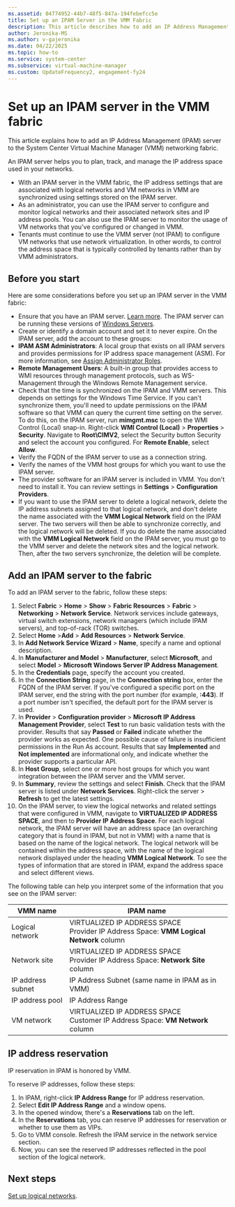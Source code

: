 ```yaml
---
ms.assetid: 04774952-44b7-48f5-847a-194febefcc5e
title: Set up an IPAM Server in the VMM Fabric
description: This article describes how to add an IP Address Management server to System Center.
author: Jeronika-MS
ms.author: v-gajeronika
ms.date: 04/22/2025
ms.topic: how-to
ms.service: system-center
ms.subservice: virtual-machine-manager
ms.custom: UpdateFrequency2, engagement-fy24
---
```

# Set up an IPAM server in the VMM fabric



This article explains how to add an IP Address Management (IPAM) server to the System Center Virtual Machine Manager (VMM) networking fabric.


An IPAM server helps you to plan, track, and manage the IP address space used in your networks.

- With an IPAM server in the VMM fabric, the IP address settings that are associated with logical networks and VM networks in VMM are synchronized using settings stored on the IPAM server.
- As an administrator, you can use the IPAM server to configure and monitor logical networks and their associated network sites and IP address pools. You can also use the IPAM server to monitor the usage of VM networks that you've configured or changed in VMM.
- Tenants must continue to use the VMM server (not IPAM) to configure VM networks that use network virtualization. In other words, to control the address space that is typically controlled by tenants rather than by VMM administrators.

## Before you start

Here are some considerations before you set up an IPAM server in the VMM fabric:

- Ensure that you have an IPAM server. [Learn more](/previous-versions/windows/it-pro/windows-server-2012-R2-and-2012/hh831353(v=ws.11)?f=255&MSPPError=-2147217396). The IPAM server can be running these versions of [Windows Servers](system-requirements.md).
- Create or identify a domain account and set it to never expire. On the IPAM server, add the account to these groups:
 - **IPAM ASM Administrators**: A local group that exists on all IPAM servers and provides permissions for IP address space management (ASM). For more information, see [Assign Administrator Roles](/previous-versions/windows/it-pro/windows-server-2012-R2-and-2012/jj878348(v=ws.11)).
 - **Remote Management Users**: A built-in group that provides access to WMI resources through management protocols, such as WS-Management through the Windows Remote Management service.
- Check that the time is synchronized on the IPAM and VMM servers. This depends on settings for the Windows Time Service. If you can't synchronize them, you'll need to update permissions on the IPAM software so that VMM can query the current time setting on the server. To do this, on the IPAM server, run **mimgmt.msc** to open the WMI Control (Local) snap-in. Right-click **WMI Control (Local)** > **Properties** > **Security**. Navigate to **Root\CIMV2**, select the Security button Security and select the account you configured. For **Remote Enable**, select **Allow**.
- Verify the FQDN of the IPAM server to use as a connection string.
- Verify the names of the VMM host groups for which you want to use the IPAM server.
- The provider software for an IPAM server is included in VMM. You don't need to install it. You can review settings in **Settings** > **Configuration Providers**.
- If you want to use the IPAM server to delete a logical network, delete the IP address subnets assigned to that logical network, and don't delete the name associated with the **VMM Logical Network** field on the IPAM server. The two servers will then be able to synchronize correctly, and the logical network will be deleted. If you do delete the name associated with the **VMM Logical Network** field on the IPAM server, you must go to the VMM server and delete the network sites and the logical network. Then, after the two servers synchronize, the deletion will be complete.


## Add an IPAM server to the fabric

To add an IPAM server to the fabric, follow these steps:

1. Select **Fabric** > **Home** > **Show** > **Fabric Resources** > **Fabric** > **Networking** > **Network Service**. Network services include gateways, virtual switch extensions, network managers (which include IPAM servers), and top-of-rack (TOR) switches.
2. Select **Home** >**Add** > **Add Resources** > **Network Service**.
3. In **Add Network Service Wizard** > **Name**, specify a name and optional description.
4. In **Manufacturer and Model** > **Manufacturer**, select **Microsoft**, and select **Model** > **Microsoft Windows Server IP Address Management**.
5. In the **Credentials** page, specify the account you created.
6. In the **Connection String** page, in the **Connection string** box, enter the FQDN of the IPAM server. If you've configured a specific port on the IPAM server, end the string with the port number (for example, **:443**). If a port number isn't specified, the default port for the IPAM server is used.
7. In **Provider** > **Configuration provider** > **Microsoft IP Address Management Provider**, select **Test** to run basic validation tests with the provider. Results that say **Passed** or **Failed** indicate whether the provider works as expected. One possible cause of failure is insufficient permissions in the Run As account. Results that say **Implemented** and **Not implemented** are informational only, and indicate whether the provider supports a particular API.
8. In **Host Group**, select one or more host groups for which you want integration between the IPAM server and the VMM server.
9. In **Summary**, review the settings and select **Finish**. Check that the IPAM server is listed under **Network Services**. Right-click the server > **Refresh** to get the latest settings.
10. On the IPAM server, to view the logical networks and related settings that were configured in VMM, navigate to **VIRTUALIZED IP ADDRESS SPACE**, and then to **Provider IP Address Space**. For each logical network, the IPAM server will have an address space (an overarching category that is found in IPAM, but not in VMM) with a name that is based on the name of the logical network. The logical network will be contained within the address space, with the name of the logical network displayed under the heading **VMM Logical Network**. To see the types of information that are stored in IPAM, expand the address space and select different views.

The following table can help you interpret some of the information that you see on the IPAM server:

**VMM name** | **IPAM name**
--- | ---
Logical network | VIRTUALIZED IP ADDRESS SPACE<br /> Provider IP Address Space: **VMM Logical Network** column
Network site | VIRTUALIZED IP ADDRESS SPACE<br /> Provider IP Address Space: **Network Site** column
IP address subnet |IP Address Subnet (same name in IPAM as in VMM)
IP address pool |IP Address Range
VM network | VIRTUALIZED IP ADDRESS SPACE<br /> Customer IP Address Space: **VM Network** column

## IP address reservation

IP reservation in IPAM is honored by VMM.

To reserve IP addresses, follow these steps:

1. In IPAM, right-click **IP Address Range** for IP address reservation.
2. Select **Edit IP Address Range** and a window opens.
3. In the opened window, there's a **Reservations** tab on the left.
4. In the **Reservations** tab, you can reserve IP addresses for reservation or whether to use them as VIPs.
5. Go to VMM console. Refresh the IPAM service in the network service section.
6. Now, you can see the reserved IP addresses reflected in the pool section of the logical network.

## Next steps

[Set up logical networks](network-logical.md).
